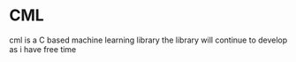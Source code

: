 # CML
cml is a C based machine learning library
the library will continue to develop as i have free time 

